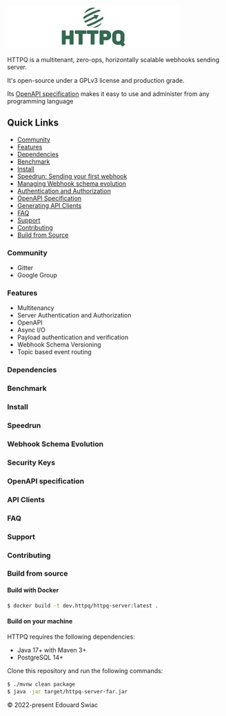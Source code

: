 ![logo](static/logo.png)

HTTPQ is a multitenant, zero-ops, horizontally scalable webhooks sending server.

It's open-source under a GPLv3 license and production grade.

Its [OpenAPI specification](https://httpq-labs.github.io/httpq-api-spec/) makes it easy to use and administer from any programming language


## Quick Links

- [Community](#community)
- [Features](#features)
- [Dependencies](#dependencies)
- [Benchmark](#benchmark)
- [Install](#install)
- [Speedrun: Sending your first webhook](#speedrun)
- [Managing Webhook schema evolution](#webhook-schema-evolution)
- [Authentication and Authorization](#security-keys)
- [OpenAPI Specification](#openapi-specification)
- [Generating API Clients](#api-clients)
- [FAQ](#faq)
- [Support](#support)
- [Contributing](#contributing)
- [Build from Source](#build-from-source)

### Community
- Gitter
- Google Group

### Features
- Multitenancy
- Server Authentication and Authorization
- OpenAPI
- Async I/O
- Payload authentication and verification
- Webhook Schema Versioning
- Topic based event routing


### Dependencies

### Benchmark

### Install

### Speedrun

### Webhook Schema Evolution

### Security Keys

### OpenAPI specification

### API Clients

### FAQ

### Support

### Contributing

### Build from source
#### Build with Docker
```bash
$ docker build -t dev.httpq/httpq-server:latest .
```


#### Build on your machine
HTTPQ requires the following dependencies:

- Java 17+ with Maven 3+
- PostgreSQL 14+

Clone this repository and run the following commands:
```bash
$ ./mvnw clean package
$ java -jar target/httpq-server-far.jar
```

© 2022-present Edouard Swiac
